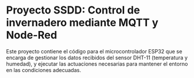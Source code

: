 # Proyecto SSDD: Control de invernadero mediante MQTT y Node-Red

Este proyecto contiene el código para el microcontrolador ESP32 que se encarga de gestionar los datos recibidos del sensor DHT-11 (temperatura y humedad), y ejecutar las actuaciones necesarias para mantener el entorno en las condiciones adecuadas.